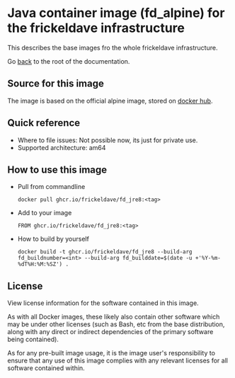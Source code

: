 # Java container image (fd_alpine) for the frickeldave infrastructure

This describes the base images fro the whole frickeldave infrastructure. 

Go [back](./../README.md) to the root of the documentation. 

## Source for this image

The image is based on the official alpine image, stored on [docker hub](https://hub.docker.com/_/alpine). 

## Quick reference

- Where to file issues: Not possible now, its just for private use. 
- Supported architecture: am64

## How to use this image

- Pull from commandline

  ``` docker pull ghcr.io/frickeldave/fd_jre8:<tag> ```

- Add to your image

  ``` FROM ghcr.io/frickeldave/fd_jre8:<tag> ```

- How to build by yourself

  ``` docker build -t ghcr.io/frickeldave/fd_jre8 --build-arg fd_buildnumber=<int> --build-arg fd_builddate=$(date -u +'%Y-%m-%dT%H:%M:%SZ') . ```

## License

View license information for the software contained in this image.

As with all Docker images, these likely also contain other software which may be under other licenses (such as Bash, etc from the base distribution, along with any direct or indirect dependencies of the primary software being contained).

As for any pre-built image usage, it is the image user's responsibility to ensure that any use of this image complies with any relevant licenses for all software contained within.